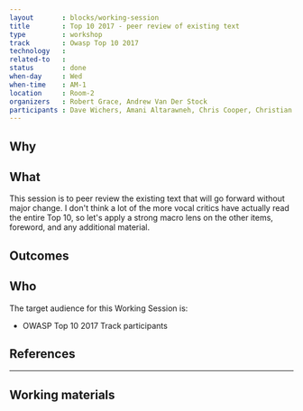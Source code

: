 ```yaml
---
layout       : blocks/working-session
title        : Top 10 2017 - peer review of existing text
type         : workshop
track        : Owasp Top 10 2017
technology   :
related-to   :
status       : done
when-day     : Wed
when-time    : AM-1
location     : Room-2
organizers   : Robert Grace, Andrew Van Der Stock
participants : Dave Wichers, Amani Altarawneh, Chris Cooper, Christian DeHoyos, Daniel Miessler, Erez Yalon, Jason Li, Jonas vanalderweireldt, Kevin Greene, Nuno Loureiro, Sandor Lenart, Tiago Mendo, Tiffany Long, Torsten Gigler 
---
```


## Why


## What

This session is to peer review the existing text that will go forward without major change. I don't think a lot of the more vocal critics have actually read the entire Top 10, so let's apply a strong macro lens on the other items, foreword, and any additional material. 

## Outcomes 



## Who

The target audience for this Working Session is:

 - OWASP Top 10 2017 Track participants

## References

--- 

## Working materials


